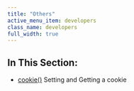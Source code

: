 ```yaml
---
title: "Others"
active_menu_item: developers
class_name: developers
full_width: true
---
```



## In This Section:

 - [cookie()](/developers/documentation/scripting-apis/client-api/others/cookie)
    Setting and Getting a cookie
